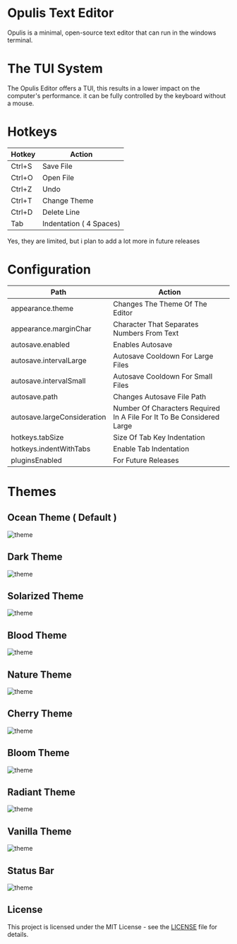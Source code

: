 # Opulis Text Editor
Opulis is a minimal, open-source text editor that can run in the windows terminal.

#
# The TUI System

The Opulis Editor offers a TUI, this results in a lower impact on the computer's performance. it can be fully controlled by the keyboard without a mouse.

#
# Hotkeys

| Hotkey  | Action |
| ------------- | ------------- |
| Ctrl+S  | Save File  |
| Ctrl+O  | Open File  |
| Ctrl+Z  | Undo |
| Ctrl+T  | Change Theme |
| Ctrl+D | Delete Line |
| Tab | Indentation ( 4 Spaces) |

Yes, they are limited, but i plan to add a lot more in future releases

#
# Configuration
| Path  | Action |
| ------------- | ------------- |
| appearance.theme  | Changes The Theme Of The Editor |
| appearance.marginChar  | Character That Separates Numbers From Text |
| autosave.enabled  | Enables Autosave |
| autosave.intervalLarge  | Autosave Cooldown For Large Files |
| autosave.intervalSmall  | Autosave Cooldown For Small Files |
| autosave.path  | Changes Autosave File Path  |
| autosave.largeConsideration  | Number Of Characters Required In A File For It To Be Considered Large |
| hotkeys.tabSize  | Size Of Tab Key Indentation |
| hotkeys.indentWithTabs  | Enable Tab Indentation |
| pluginsEnabled  | For Future Releases |

#
#
#
# Themes


## Ocean Theme ( Default )
![theme](/examples/ocean.png "THEMES")


## Dark Theme
![theme](/examples/dark.png "THEMES")


## Solarized Theme
![theme](/examples/solarized.png "THEMES")


## Blood Theme
![theme](/examples/blood.png "THEMES")


## Nature Theme
![theme](/examples/nature.png "THEMES")


## Cherry Theme
![theme](/examples/cherry.png "THEMES")


## Bloom Theme
![theme](/examples/bloom.png "THEMES")

## Radiant Theme
![theme](/examples/radiant.png "THEMES")


## Vanilla Theme
![theme](/examples/vanilla.png "THEMES")


## Status Bar
![theme](/examples/statusbar.png "STATUSBAR")


## License
This project is licensed under the MIT License - see the [LICENSE](LICENSE) file for details.



